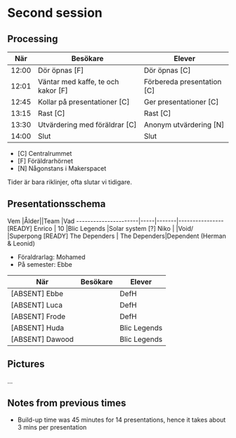 # Second session

## Processing

När  |Besökare                           | Elever
-----|-----------------------------------|-----------------------
12:00|Dör öpnas [F]                      | Dör öpnas [C]
12:01|Väntar med kaffe, te och kakor [F] | Förbereda presentation [C]
12:45|Kollar på presentationer  [C]      | Ger presentationer  [C]
13:15|Rast [C]                           | Rast  [C]
13:30|Utvärdering med föräldrar [C]      | Anonym utvärdering [N]
14:00|Slut                               | Slut

 * [C] Centralrummet
 * [F] Föräldrarhörnet
 * [N] Någonstans i Makerspacet

Tider är bara riklinjer, ofta slutar vi tidigare.

## Presentationsschema

Vem                   |Ålder||Team         |Vad
----------------------|-----|-------|----------------
[READY] Enrico            | 10  |Blic Legends |Solar system
[?] Niko              |   |Void/        |Superpong
[READY] The Dependers | The Dependers|Dependent (Herman & Leonid)

- Föraldrarlag: Mohamed
- På semester: Ebbe

När  |Besökare                           | Elever
-----|-----------------------------------|-----------------------
[ABSENT] Ebbe         |        |DefH         |[absent]
[ABSENT] Luca         |        |DefH         |Ball Blast
[ABSENT] Frode        |        |DefH         |Mysterietprojekt
[ABSENT] Huda         |        |Blic Legends |Candy
[ABSENT] Dawood       |        |Blic Legends |?

## Pictures

...

## Notes from previous times

 * Build-up time was 45 minutes for 14 presentations,
   hence it takes about 3 mins per presentation
